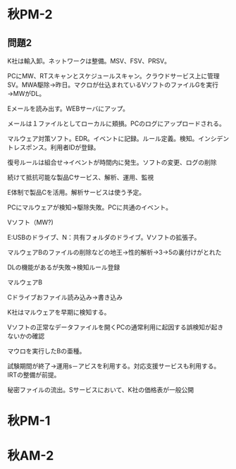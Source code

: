 # 秋PM-2

## 問題2

K社は輸入卸。ネットワークは整備。MSV、FSV、PRSV。

PCにMW、RTスキャンとスケジュールスキャン。クラウドサービス上に管理SV。MWA駆除→昨日。マクロが仕込まれているVソフトのファイルGを実行→MWがDL。

Eメールを読み出す。WEBサーバにアップ。

メールは１ファイルとしてローカルに頬損。PCのログにアップロードされる。

マルウェア対策ソフト。EDR。イベントに記録。ルール定義。検知。インシデントレスポンス。利用者IDが登録。

復号ルールは組合せ→イベントが時間内に発生。ソフトの変更、ログの削除

続けて抵抗可能な製品Cサービス、解析、運用、監視

E体制で製品Cを活用。解析サービスは使う予定。

PCにマルウェアが検知→駆除失敗。PCに共通のイベント。

Vソフト（MW?)

E:USBのドライブ、N：共有フォルダのドライブ。Vソフトの拡張子。

マルウェアBのファイルの削除などの地王→性的解析→3→5の裏付けがとれた

DLの機能があるが失敗→検知ルール登録

マルウェアB

Cドライブおファイル読み込み→書き込み

K社はマルウェアを早期に検知する。

Vソフトの正常なデータファイルを開くPCの通常利用に起因する誤検知が起きないかの確認

マウロを実行したBの亜種。

試験期間が終了→運用s－アビスを利用する。対応支援サービスも利用する。IRTの整備が前提。

秘密ファイルの流出。Sサービスにおいて、K社の価格表が一般公開


# 秋PM-1




# 秋AM-2
